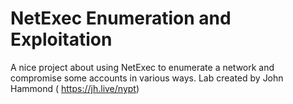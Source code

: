 # NetExec Enumeration and Exploitation
A nice project about using NetExec to enumerate a network and compromise some accounts in various ways. Lab created by John Hammond ( https://jh.live/nypt)
